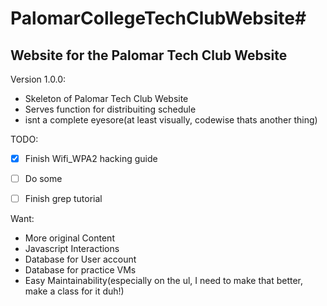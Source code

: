# PalomarCollegeTechClubWebsite#
## Website for the Palomar Tech Club Website ##

Version 1.0.0: 
* Skeleton of Palomar Tech Club Website  
* Serves function for distribuiting schedule  
* isnt a complete eyesore(at least visually, codewise thats another thing)  

TODO:
- [x] Finish Wifi_WPA2 hacking guide  
- [ ] Do some  
- [ ] Finish grep tutorial  


Want: 
* More original Content  
* Javascript Interactions  
* Database for User account  
* Database for practice VMs  
* Easy Maintainability(especially on the ul, I need to make that better, make a class for it duh!)  
